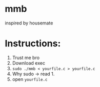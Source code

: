 # mmb
inspired by housemate

# Instructions:
1. Trust me bro
2. Download exec
3. ```sudo ./mmb < yourfile.c > yourfile.c```
4. Why sudo -> read 1.
5. open `yourfile.c`
